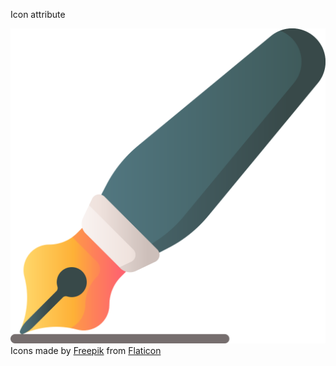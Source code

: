 Icon attribute

![pen.svg](icons/pen.svg) Icons made by [Freepik](https://www.flaticon.com/authors/freepik) from [Flaticon](www.flaticon.com)
